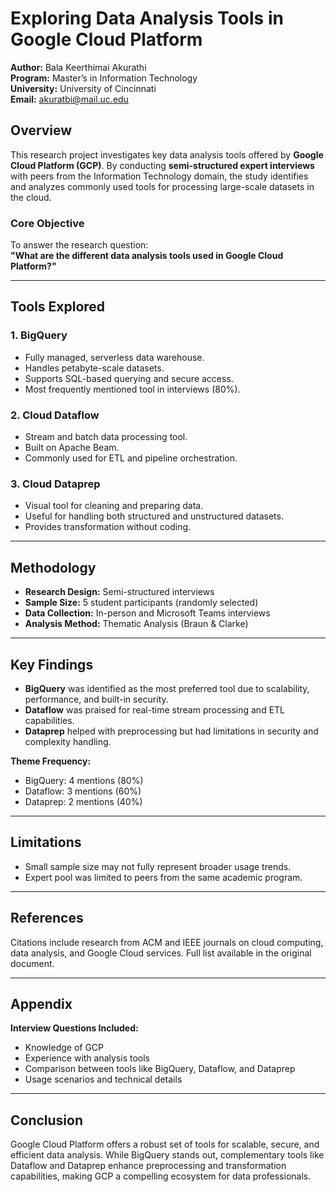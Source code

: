 # Exploring Data Analysis Tools in Google Cloud Platform

**Author:** Bala Keerthimai Akurathi  
**Program:** Master’s in Information Technology  
**University:** University of Cincinnati  
**Email:** akuratbi@mail.uc.edu

## Overview

This research project investigates key data analysis tools offered by **Google Cloud Platform (GCP)**. By conducting **semi-structured expert interviews** with peers from the Information Technology domain, the study identifies and analyzes commonly used tools for processing large-scale datasets in the cloud.

### Core Objective

To answer the research question:  
**"What are the different data analysis tools used in Google Cloud Platform?"**

---

## Tools Explored

### 1. **BigQuery**
- Fully managed, serverless data warehouse.
- Handles petabyte-scale datasets.
- Supports SQL-based querying and secure access.
- Most frequently mentioned tool in interviews (80%).

### 2. **Cloud Dataflow**
- Stream and batch data processing tool.
- Built on Apache Beam.
- Commonly used for ETL and pipeline orchestration.

### 3. **Cloud Dataprep**
- Visual tool for cleaning and preparing data.
- Useful for handling both structured and unstructured datasets.
- Provides transformation without coding.

---

## Methodology

- **Research Design:** Semi-structured interviews
- **Sample Size:** 5 student participants (randomly selected)
- **Data Collection:** In-person and Microsoft Teams interviews
- **Analysis Method:** Thematic Analysis (Braun & Clarke)

---

## Key Findings

- **BigQuery** was identified as the most preferred tool due to scalability, performance, and built-in security.
- **Dataflow** was praised for real-time stream processing and ETL capabilities.
- **Dataprep** helped with preprocessing but had limitations in security and complexity handling.

**Theme Frequency:**
- BigQuery: 4 mentions (80%)
- Dataflow: 3 mentions (60%)
- Dataprep: 2 mentions (40%)

---

## Limitations

- Small sample size may not fully represent broader usage trends.
- Expert pool was limited to peers from the same academic program.

---

## References

Citations include research from ACM and IEEE journals on cloud computing, data analysis, and Google Cloud services. Full list available in the original document.

---

## Appendix

**Interview Questions Included:**
- Knowledge of GCP
- Experience with analysis tools
- Comparison between tools like BigQuery, Dataflow, and Dataprep
- Usage scenarios and technical details

---

## Conclusion

Google Cloud Platform offers a robust set of tools for scalable, secure, and efficient data analysis. While BigQuery stands out, complementary tools like Dataflow and Dataprep enhance preprocessing and transformation capabilities, making GCP a compelling ecosystem for data professionals.

